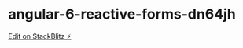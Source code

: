 # angular-6-reactive-forms-dn64jh

[Edit on StackBlitz ⚡️](https://stackblitz.com/edit/angular-6-reactive-forms-dn64jh)